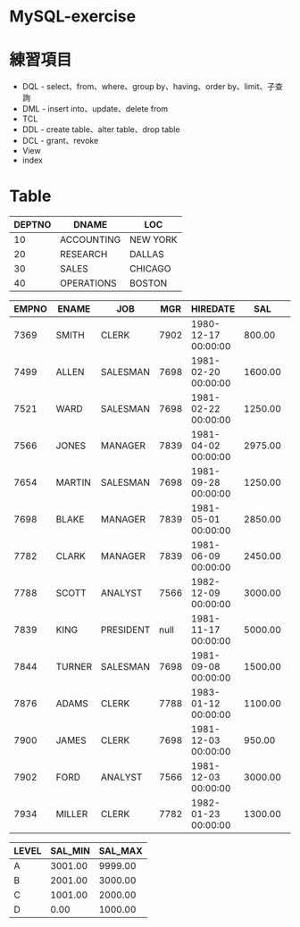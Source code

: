 # MySQL-exercise
# 練習項目
* DQL - select、from、where、group by、having、order by、limit、子查詢
* DML - insert into、update、delete from
* TCL
* DDL - create table、alter table、drop table
* DCL - grant、revoke
* View
* index

# Table 
| DEPTNO | DNAME      | LOC       |
|--------|------------|-----------|
| 10     | ACCOUNTING | NEW YORK  |
| 20     | RESEARCH   | DALLAS    |
| 30     | SALES      | CHICAGO   |
| 40     | OPERATIONS | BOSTON    |

| EMPNO | ENAME  | JOB       | MGR  | HIREDATE           | SAL    | COMM   | DEPTNO |
|-------|--------|-----------|------|--------------------|--------|--------|--------|
| 7369  | SMITH  | CLERK     | 7902 | 1980-12-17 00:00:00| 800.00 | null   | 20     |
| 7499  | ALLEN  | SALESMAN  | 7698 | 1981-02-20 00:00:00| 1600.00| 300.00 | 30     |
| 7521  | WARD   | SALESMAN  | 7698 | 1981-02-22 00:00:00| 1250.00| 500.00 | 30     |
| 7566  | JONES  | MANAGER   | 7839 | 1981-04-02 00:00:00| 2975.00| null   | 20     |
| 7654  | MARTIN | SALESMAN  | 7698 | 1981-09-28 00:00:00| 1250.00| 1400.00| 30     |
| 7698  | BLAKE  | MANAGER   | 7839 | 1981-05-01 00:00:00| 2850.00| null   | 30     |
| 7782  | CLARK  | MANAGER   | 7839 | 1981-06-09 00:00:00| 2450.00| null   | 10     |
| 7788  | SCOTT  | ANALYST   | 7566 | 1982-12-09 00:00:00| 3000.00| null   | 20     |
| 7839  | KING   | PRESIDENT | null | 1981-11-17 00:00:00| 5000.00| null   | 10     |
| 7844  | TURNER | SALESMAN  | 7698 | 1981-09-08 00:00:00| 1500.00| 0.00   | 30     |
| 7876  | ADAMS  | CLERK     | 7788 | 1983-01-12 00:00:00| 1100.00| null   | 20     |
| 7900  | JAMES  | CLERK     | 7698 | 1981-12-03 00:00:00| 950.00 | null   | 30     |
| 7902  | FORD   | ANALYST   | 7566 | 1981-12-03 00:00:00| 3000.00| null   | 20     |
| 7934  | MILLER | CLERK     | 7782 | 1982-01-23 00:00:00| 1300.00| null   | 10     |


| LEVEL | SAL_MIN | SAL_MAX |
|-------|---------|---------|
| A     | 3001.00 | 9999.00 |
| B     | 2001.00 | 3000.00 |
| C     | 1001.00 | 2000.00 |
| D     | 0.00    | 1000.00 |

